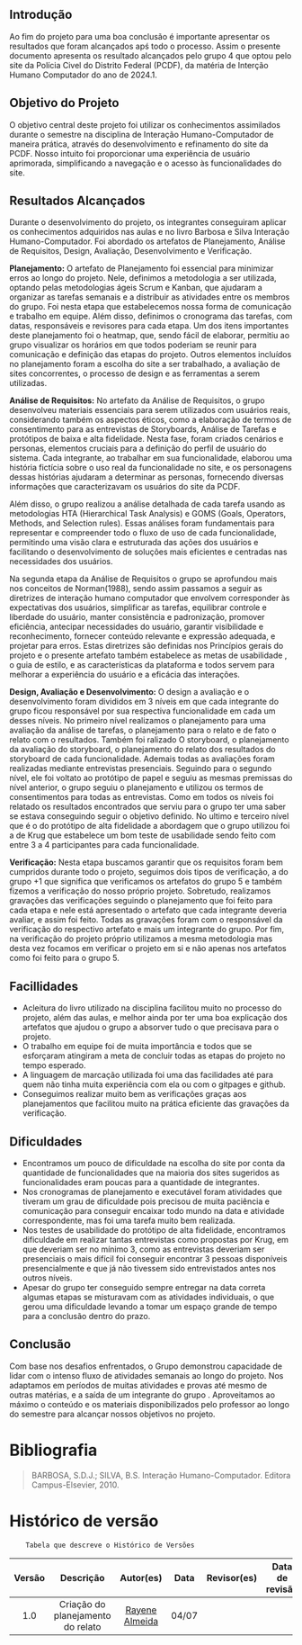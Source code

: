 ## Introdução
Ao fim do projeto para uma boa conclusão é importante apresentar os resultados que foram alcançados apś todo o processo. Assim o presente documento apresenta os resultado alcançados pelo grupo 4 que optou pelo site da Polícia Civel do Distrito Federal (PCDF), da matéria de Interção Humano Computador do ano de 2024.1.

## Objetivo do Projeto
O objetivo central deste projeto foi utilizar os conhecimentos assimilados durante o semestre na disciplina de Interação Humano-Computador de maneira prática, através do desenvolvimento e refinamento do site da PCDF. Nosso intuito foi proporcionar uma experiência de usuário aprimorada, simplificando a navegação e o acesso às funcionalidades do site.

## Resultados Alcançados
Durante o desenvolvimento do projeto, os integrantes conseguiram aplicar os conhecimentos adquiridos nas aulas e no livro Barbosa e Silva Interação Humano-Computador. Foi abordado os artefatos de Planejamento, Análise de Requisitos, Design, Avaliação, Desenvolvimento e Verificação.

**Planejamento:** O artefato de Planejamento foi essencial para minimizar erros ao longo do projeto. Nele, definimos a metodologia a ser utilizada, optando pelas metodologias ágeis Scrum e Kanban, que ajudaram a organizar as tarefas semanais e a distribuir as atividades entre os membros do grupo. Foi nesta etapa que estabelecemos nossa forma de comunicação e trabalho em equipe. Além disso, definimos o cronograma das tarefas, com datas, responsáveis e revisores para cada etapa. Um dos itens importantes deste planejamento foi o heatmap, que, sendo fácil de elaborar, permitiu ao grupo visualizar os horários em que todos poderiam se reunir para comunicação e definição das etapas do projeto. Outros elementos incluídos no planejamento foram a escolha do site a ser trabalhado, a avaliação de sites concorrentes, o processo de design e as ferramentas a serem utilizadas.


**Análise de Requisitos:** No artefato da Análise de Requisitos, o grupo desenvolveu materiais essenciais para serem utilizados com usuários reais, considerando também os aspectos éticos, como a elaboração de termos de consentimento para as entrevistas de Storyboards, Análise de Tarefas e protótipos de baixa e alta fidelidade. Nesta fase, foram criados cenários e personas, elementos cruciais para a definição do perfil de usuário do sistema. Cada integrante, ao trabalhar em sua funcionalidade, elaborou uma história fictícia sobre o uso real da funcionalidade no site, e os personagens dessas histórias ajudaram a determinar as personas, fornecendo diversas informações que caracterizavam os usuários do site da PCDF.

Além disso, o grupo realizou a análise detalhada de cada tarefa usando as metodologias HTA (Hierarchical Task Analysis) e GOMS (Goals, Operators, Methods, and Selection rules). Essas análises foram fundamentais para representar e compreender todo o fluxo de uso de cada funcionalidade, permitindo uma visão clara e estruturada das ações dos usuários e facilitando o desenvolvimento de soluções mais eficientes e centradas nas necessidades dos usuários.

Na segunda etapa da Análise de Requisitos o grupo se aprofundou mais nos conceitos de Norman(1988), sendo assim passamos a seguir as diretrizes de interação humano computador que envolvem corresponder às expectativas dos usuários, simplificar as tarefas, equilibrar controle e liberdade do usuário, manter consistência e padronização, promover eficiência, antecipar necessidades do usuário, garantir visibilidade e reconhecimento, fornecer conteúdo relevante e expressão adequada, e projetar para erros. Estas diretrizes são definidas nos Princípios gerais do projeto e o presente artefato também estabelece as metas de usabilidade , o guia de estilo, e as características da plataforma e todos servem para melhorar a experiência do usuário e a eficácia das interações.


**Design, Avaliação e Desenvolvimento:**
O design a avaliação e o desenvolvimento foram divididos em 3 níveis em que cada integrante do grupo ficou responsável por sua respectiva funcionalidade em cada um desses níveis. No primeiro nível realizamos o planejamento para uma avaliação da análise de tarefas, o planejamento para o relato e de fato o relato com o resultados. Também foi ralizado O storyboard, o planejamento da avaliação do storyboard, o planejamento do relato dos resultados do storyboard de cada funcionalidade. Ademais todas as avaliações foram realizadas mediante entrevistas presenciais. 
Seguindo para o segundo nível, ele foi voltato ao protótipo de papel e seguiu as mesmas premissas do nível anterior, o grupo seguiu o planejamento e utilizou os termos de consentimentos para todas as entrevistas. Como em todos os níveis foi relatado os resultados encontrados que serviu para o grupo ter uma saber se estava conseguindo seguir o objetivo definido. No ultimo e terceiro nível que é o do protótipo de alta fidelidade a abordagem que o grupo utilizou foi a de Krug que estabelece um bom teste de usabilidade sendo feito com entre 3 a 4 participantes para cada funcionalidade. 

**Verificação:** Nesta etapa buscamos garantir que os requisitos foram bem cumpridos durante todo o projeto, seguimos dois tipos de verificação, a do grupo +1 que significa que verificamos os artefatos do grupo 5 e também fizemos a verificação do nosso próprio projeto. Sobretudo, realizamos gravações das verificações seguindo o planejamento que foi feito para cada etapa e nele está apresentado o artefato que cada integrante deveria avaliar, e assim foi feito. Todas as gravações foram com o responsável da verificação do respectivo artefato e mais um integrante do grupo. Por fim, na verificação do projeto próprio utilizamos a mesma metodologia mas desta vez focamos em verificar o projeto em si e não apenas nos artefatos como foi feito para o grupo 5.

## Facillidades
- Acleitura do livro utilizado na disciplina facilitou muito no processo do projeto, além das aulas, e melhor ainda por ter uma boa explicação dos artefatos que ajudou o grupo a absorver tudo o que precisava para o projeto.
- O trabalho em equipe foi de muita importância e todos que se esforçaram atingiram a meta de concluir todas as etapas do projeto no tempo esperado.
- A linguagem de marcação utilizada foi uma das facilidades até para quem não tinha muita experiência com ela ou com o gitpages e github.
- Conseguimos realizar muito bem as verificações graças aos planejamentos que facilitou muito na prática eficiente das gravações da verificação.


## Dificuldades
- Encontramos um pouco de dificuldade na escolha do site por conta da quantidade de funcionalidades que na maioria dos sites sugeridos as funcionalidades eram poucas para a quantidade de integrantes.
- Nos cronogramas de planejamento e executável foram atividades que tiveram um grau de dificuldade pois precisou de muita paciência e comunicação para conseguir encaixar todo mundo na data e atividade correspondente, mas foi uma tarefa muito bem realizada.
- Nos testes de usabilidade do protótipo de alta fidelidade, encontramos dificuldade em realizar tantas entrevistas como propostas por Krug, em que deveriam ser no mínimo 3, como as entrevistas deveriam ser presenciais o mais difícil foi conseguir encontrar 3 pessoas disponíveis presencialmente e que já não tivessem sido entrevistados antes nos outros níveis.
- Apesar do grupo ter conseguido sempre entregar na data correta algumas etapas se misturavam com as atividades individuais, o que gerou uma dificuldade levando a tomar um espaço grande de tempo para a conclusão dentro do prazo.

## Conclusão
Com base nos desafios enfrentados, o Grupo demonstrou capacidade de lidar com o intenso fluxo de atividades semanais ao longo do projeto. Nos adaptamos em períodos de muitas atividades e provas até mesmo de outras matérias, e a saída de um integrante do grupo . Aproveitamos ao máximo o conteúdo e os materiais disponibilizados pelo professor ao longo do semestre para alcançar nossos objetivos no projeto.

# Bibliografia
> BARBOSA, S.D.J.; SILVA, B.S. Interação Humano-Computador. Editora Campus-Elsevier, 2010.


# Histórico de versão
        Tabela que descreve o Histórico de Versões
|     Versão       |     Descrição      |      Autor(es)      | Data           |  Revisor(es)          |Data de revisão|
| :----------------------------------------------------------: | :-------------------------------: | :-------------------------------------------------: | :-------------------------------: |  :-------------------------------: | :-------------------------------: |
| 1.0 |  Criação do planejamento do relato | [Rayene Almeida ](https://github.com/rayenealmeida) | 04/07 |  |  |
